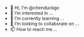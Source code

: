 - 👋 Hi, I’m @chenduckgo
- 👀 I’m interested in ...
- 🌱 I’m currently learning ...
- 💞️ I’m looking to collaborate on ...
- 📫 How to reach me ...

<!---
sirchensiqi/sirchensiqi is a ✨ special ✨ repository because its `README.md` (this file) appears on your GitHub profile.
You can click the Preview link to take a look at your changes.
--->
